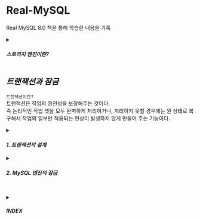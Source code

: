 # Real-MySQL
Real MySQL 8.0 책을 통해 학습한 내용을 기록

<details markdown="1">
<summary> 

#### ***스토리지 엔진이란?***  </summary>  
dbms에 포함되는 컴포넌트로 crud를 담당해 물리적 저장장치에서 데이터를 읽어오는 역할을 담당한다.  

##

`innoDB 엔진`  
장점 : 트랜잭션이 지원되며, row-level-lock을 사용해 갱신 작업 속도가 빠르며 동시성 처리에 유리하다.  
단점 : 시스템 자원을 많이 사용한다.  

사용처 : 데이터 무결성이 필요하며 트랜잭션 처리가 중요한 작업에 사용.

`MyISAM 엔진`  
장점 : table 단위로 locking을 제공하며 read-only 위주의 간단한 작업에 유리하다.  
단점 : 트랜잭션이 지원되지 않으며 동시성 처리에 불리하다.  

사용처 : 트랜잭션이 필요없는 읽기 위주의 정적인 작업에 사용.  

`memory 엔진`  
heap 테이블이라 불리며 빠른 insert와 select 작업이 가능하다.  
트랜잭션이 지원되지 않으며, 모든 데이터를 RAM에 저장하기 때문에 휘발성이다.  
데이터 분석 시 중간 결과 저장용, JWT 사용시 RefreshToken 저장용으로 사용 가능하다.  

##

</details>


## ***트랜잭션과 잠금***

`트랜잭션이란?`  
트랜잭션은 작업의 완전성을 보장해주는 것이다.  
즉 논리적인 작업 셋을 모두 완벽하게 처리하거나, 처리하지 못할 경우에는 원 상태로 복구해서 작업의 일부만 적용되는 현상이 발생하지 않게 만들어 주는 기능이다.  


<details markdown="1">
<summary> 

#### ***1. 트랜잭션의 설계***  </summary>  

트랜잭션은 꼭 필요한 최소의 코드에만 적용하는것이 좋다.  

```
1) 처리시작

  => DB 커넥션 생성 
  => 트랜잭션 시작

2) 사용자의 로그인 여부 확인
3) 사용자의 글쓰기 내용의 오류 여부 확인
4) 첨부로 업로드된 파일 확인 및 저장
5) 사용자의 입력 내용을 DBMS에 저장
6) 첨부 파일 정보를 DBMS에 저장
7) 저장된 내용 또는 기타 정보를 DBMS에서 조회
8) 게시물 등록에 대한 알림 메일 발송
9) 알림 메일 발송 이력을 DBMS에 저장

  <= 트랜잭션 종료
  <= DB 커넥션 반납

10) 처리완료
```

위 처리 절차에는 문제가 있다. 

트랜잭션이 필요한 작업은 5)부터이다.   
db 커넥션은 개수가 제한적이어서 각 단위 프로그램이 커넥션을 소유하는 시간이 길어질수록 여유 커넥션이 줄어들어 커넥션을 대기하는 시간이 길어지게된다.  
8)은 트랜잭션에 포함시키면 안된다. 메일 전송이나 FTP 파일 전송 작업 또는 네트워크를 통해 원격 서버와 통신하는 작업은 트랜잭션에서 제거하는것이 좋다.  
프로그램이 실행되는 동안 메일 서버와 통신할 수 없는 상황이 발생한다면 웹 서버뿐 아니라 DBMS 서버까지 위험해지는 상황이 발생한다.  

아래와 같이 불필요한 작업을 트랜잭션 내에서 제거하고 연관된 작업을 묶어 트랜잭션을 적용해 볼 수 있다.  

```
1) 처리시작
2) 사용자의 로그인 여부 확인
3) 사용자의 글쓰기 내용의 오류 여부 확인
4) 첨부로 업로드된 파일 확인 및 저장

  => DB 커넥션 생성 
  => 트랜잭션 시작

5) 사용자의 입력 내용을 DBMS에 저장
6) 첨부 파일 정보를 DBMS에 저장
  
  <= 트랜잭션 종료
  
7) 저장된 내용 또는 기타 정보를 DBMS에서 조회
8) 게시물 등록에 대한 알림 메일 발송
  => 트랜잭션 시작
9) 알림 메일 발송 이력을 DBMS에 저장

  <= 트랜잭션 종료
  <= DB 커넥션 반납

10) 처리완료
```
</details>




<details markdown="1">
<summary> 

#### ***2. MySQL 엔진의 잠금***  </summary>  

MySQL에서의 잠금은 크게 `스토리지 엔진 레벨`과 `MySQL 엔진 레벨`로 나눌 수 있다.  
스토리지 엔진을 제외한 나머지 부분이다.  

#### 영향도  
MySQL엔진 레벨에서의 잠금은 `모든 스토리지 엔진에 영향을 미친다.`  
스토리지 엔진 레벨의 잠금은 스토리지 엔진 간 `상호 영향을 미치지는 않는다.`  

`MySQL 엔진`에서는,,,  
테이블 데이터 동기화를 위한 `테이블 락`  
테이블의 구조를 잠그는 `메타 데이터 락`  
사용자의 필요에 맞게 사용할 수 있는 `네임드 락` 기능을 제공한다.  



#### 1) 글로벌 락  
```
FLUSH TABLES WITH READ LOCK 명령으로 획득할 수 있다.
```
MySQL에서 획득할 수 있는 가장 범위가 큰 락이 글로벌 락이다.  
글로벌 락 명령어는 테이블에 실행 중인 모든 종류의 쿼리가 완료되야 한다.  
한 세션에서 글로벌 락을 획득하면 다른 세션에서 SELECT를 제외한 대부분의 DDL 문장이나 DML 문장을 실행하는 경우 글로벌 락이 해제될 때까지 해당 문장이 대기 상태로 남는다.  
이러한 이유 때문에, 글로벌 락은 MySQL 서버의 모든 테이블에 큰 영향을 미치기 때문에 웹 서비스용으로 사용되는 MySQL 서버에서는 가급적 사용하지 않는 것이 좋다.  

하지만, MySQL 서버가 업그레이드되면서 MyISAM이나 MEMORY 스토리지 엔진 보다는 InnoDB 스토리지 엔진의 사용이 일반화되었다.  
InnoDB 엔진은 트랜잭션을 지원하기 떄문에 데이터 일관성을 위해 모든 변경 작업을 멈출 필요는 없다.  
또, MySQL 8.0부터 InnoDB가 기본 스토리지 엔진으로 채택되면서 조금 더 가벼운 글로벌 락의 필요성이 생겼다.  
그래서 Xtrabackup이나 Enterprise Backup과 같은 백업 툴들의 안정적인 실행을 위해 백업 락이 도입됐다.  

```
LOCK INSTANCE FOR BACKUP;
==> 백업 실행
UNLOCK INSTANCE;
```

특정 세션에서 백업 락을 획득하면 모든 세션에서 아래 작업을 수행할 수 없다.  
- 데이터베이스 및 테이블 등 모든 객체 생성 및 변경 삭제  
- REPAIR TABLE과 OPTIMIZE TABLE 명령  
- 사용자 관리 및 비밀번호 변경  
하지만, 백업 락은 일반적인 테이블의 데이터 변경은 허용된다.  


#### 2) 테이블 락  
`개별 테이블 단위로 설정되는 잠금이며, 명시적 또는 묵시적으로 락을 획득할 수 있다.`  

##### 명시적 락
명시적 락은 온라인 작업에 상당한 영향을 미치기 때문에 사용할 필요가 거의 없다.  
```
획득
LOCK TABLES table_name [ READ | WRITE ] 

해제
UNLOCK TABLES
```  

##### 묵시적 락
MyISAM, MEMORY 테이블에 사용하며 쿼리가 실행되는 동안 자동으로 획득됐다가, 완료된 후 자동 해제된다.  
InnoDB의 경우 스토리지 엔진 차원에서 레코드 기반의 잠금을 제공하기 때문에 단순 데이터 변경 쿼리로 인해 묵시적인 락이 설정되지는 않는다.  
InnoDB 테이블에도 테이블 락이 설정되지만 데이터 변경 쿼리에서는 무시되고 스키마를 변경하는 DDL 에서만 적용된다.  


#### 3) 네임드 락  
네임드락은 GET_LOCK() 함수를 통해 획득하며 사용자가 지정한 임의의 문자열에 대해 잠금을 설정할 수 있다.  
배치 프로그램처럼 한꺼번에 많은 레코드를 변경하는 경우, 복잡한 요건으로 레코드를 변경하는 트랜잭션에 유용하며  
같은 데이터를 참조하는 프로그램끼리 분류해서 네임드 락을 걸고 쿼리를 실행하면 된다.  



#### 4) 메타 데이터 락  
데이터베이스 객체( 테이블, 뷰 )의 이름이나 구조를 변경하는 경우에 묵시적으로 획득하는 잠금이다.


#### 5) InnoDB 스토리지 엔진 잠금  
MySQL에서 제공하는 잠금과는 별개로 스토리지 엔진 내부에서 `레코드 기반의 잠금 방식`을 탑재하고 있음.  

`레코드 락`  
레코드 자체만을 잠그는 것을 레코드 락이라고 한다.  
InnoDB 스토리지 엔진은 레코드 자체가 아니라 `인덱스의 레코드`를 잠근다.  
인덱스가 없더라도 내부적으로 자동 생성된 클러스터 인덱스를 이용해 잠금을 설정한다.  

```
employees 테이블에 약 30만건의 데이터가 있고, 
만약 first_name이 Georgi인 사원은 253명, 앞의 조건과 last_name이 Klassen인 사원은 단 1명만 존재한다고 가정해본다.  
멤버로 담긴 ix_firstname이라는 인덱스가 준비되어있다고 가정해본다.
KEY ix_firstname (first_name)

UPDATE employees SET hire_date=NOW() WHERE first_name='Georgi' AND last_name='Klassen'
위의 쿼리를 실행하게 된다면 first_name에 인덱스가 걸려 있기 때문에 253건의 레코드가 모두 잠길것이다.  
만약 인덱스가 없다면 30만건의 레코드가 전부 잠금에 걸릴 것이다.
때문에 InnoDB에서 인덱스 설계가 중요한 것이다.
```


- 갭 락  
레코드 자체가 아니라 레코드와 바로 인접한 레코드 사이의 간격만을 잠그는 것을 의미한다.  
레코드와 레코드 사이의 간격에 새로운 레코드가 INSERT 되는 것을 제어한다.  

- 넥스트 키 락  
레코드 락과 갭 락을 합쳐 놓은 형태의 잠금을 넥스트 키 락 이라고 한다. (레코드의 앞 뒤도 잠김)  


#### 6) 자동 증가 락
AUTO_INCREMENT 컬럼이 사용된 테이블에 동시에 여러 레코드가 INSERT 되는 경우, 저장되는 각 레코드가 중복되지 않게 InnoDB 스토리지 엔진 내부에서 AUTO_INCREMENT 락 이라고 하는 테이블 수준의 잠금을 사용한다.  
INSERT, REPLACE 쿼리와 같이 새로운 레코드를 저장하는 경우에만 사용되며, UPDATE나 DELETE의 경우에는 걸리지 않는다.  
트랜잭션과 상관없이 AUTO_INCREMENT 값을 가져오는 순간만 락이 걸렸다가 즉시 해제된다.  
MySQL 5.1 이상부터는 innodb_autoinc_lock_mode라는 시스템 변수를 통해 작동방식 변경이 가능하다.  
</details>


##



<details markdown="1">
<summary> 

#### ***INDEX***  </summary>  
  

### Explain (실행계획)  
MYSQL 옵티마이저가 수립한 실행 계획의 큰 흐름을 보여준다.  


##

###### select_type 컬럼  
각 단위 SELECT 쿼리가 어떤 타입의 쿼리인지 표시되는 컬럼이다.  

`SIMPLE`  
UNION이나 서브쿼리를 사용하지 않는 단순한 SELECDT 쿼리의 경우 SIMPLE이 표시됨.  
쿼리가 복잡하더라도 SIMPLE인 단위 쿼리는 하나만 존재한다.  
일반적으로 제일 바깥 SELECT 쿼리의 select_type이 SIMPLE로 표시됨.  

`PRIMARY`  
UNION이나 서브쿼리를 가지는 SELECT 쿼리의 가장 바깥쪽에 있는 단위 쿼리는 PRIMARY로 표시된다.  
PRIMARY인 단위 쿼리는 하나만 존재한다.  

`UNION`  
UNION으로 결합하는 단위 SELECT 쿼리 가운데 첫 번째를 제외한 두 번째 이후 단위 SELECT 쿼리의 select_type은 UNION으로 표시됨.  
첫번째 단위는 UNION되는 쿼리 결과들을 모아서 저장하는 임시 테이블(DERIVED)가 표시됨.  

`DEPENDENT UNION`  
UNION이나 UNION ALL로 집합을 결합하는 쿼리에서 표시된다.  
DEPENDENT는 UNION이나 UNION ALL로 결합된 단위 쿼리가 외부 쿼리에 의해 영향을 받는 것을 의미한다.  

ex)  
EXPLAIN  
SELECT *  
FROM employees e1 WHERE e1.emp_no IN (  
  SELECT e2.emp)no FROM employees e2 WHERE e2.first_name='Matt'    
  UNION  
  SELECT e3.emp_no FROM employees e3 WHERE e3.last_name='Matt'  
);  

`UNION RESULT`  
UNION RESULT는 UNION 결과를 담아두는 테이블을 의미한다.  
select_type이 UNION RESULT인 경우 EXPLAIN table 컬럼에는 <union1, 2>와 같은 값이 출력된다.  
이는 explain의 id 1, 2의 조회 결과를 UNION 했다는 것을 의미한다.  

##

###### partitions 컬럼  

,,,  
PARTITION BY RANGE COLUMNS(hire_date)  
(PARTITION p1986_1990 VALUES LESS THAN ('1990-01-01'),  
PARTITION p1991_1995 VALUES LESS THAN ('1996-01-01'),  
PARTITION p1996_2000 VALUES LESS THAN ('2000-01-01'),  
PARTITION p2001_2005 VALUES LESS THAN ('2006-01-01'));  

EXPLAIN  
SELECT *  
FROM employees  
WHERE hire_date BETWEEN '1995-11-15' AND '2000-01-15';  
  
위와 같은 경우, explain의 partitions 컬럼에는 p1996_2000, p2001_2005라고 표현되며 type에는 ALL이라고 표기된다.  
왜 풀스캔(ALL)으로 표현될까?  
MYSQL에서 지원하는 파티션은 물리적으로 개별 테이블처럼 별도의 저장공간을 가지기 때문이다.  
이 쿼리의 경우 모든 파티션이 아니라 p1996_2000, p2001_2005 파티션만 풀 스캔한다는 의미이다.  


##  


###### type 컬럼 
type 컬럼은 MYSQL 서버가 각 테이블의 레코드를 어떤 방식으로 읽었는지를 나타낸다. (인덱스를 사용했는지, 풀스캔을 했는지)  

system  
const  
eq_ref  
ref  
fulltext  
ref_or_null  
unique_subquery  
index_subquery  
range  
index_merge  
index  
ALL  

ALL을 제외한 나머지는 모두 인덱스를 사용하여 접근하는 방법이다.  
`하나의 단위 SELECT 쿼리는 단 하나만 사용 가능하다.`  
`index_merge를 제외한 나머지는 모두 인덱스 하나만 사용 가능하다.`    

`system`  
레코드가 1건만 존재하는 테이블 또는 한 건도 존재하지 않는 테이블을 참조하는 형태의 접근 방법을 system이라고 한다.  
innoDB 엔진에서는 사용하지 않는다.  

`const`  
테이블의 레코드 건수와 관계없이 쿼리가 프라이머리 키나 유니크 키 컬럼을 이용하는 where 조건을 가지고 있으며, 반드시 1건을 반환하는 쿼리의 처리 방식이다.  
다른 DBMS에서는 `유닉스 인덱스 스캔` 이라고도 표현한다.  
또, MYSQL의 옵티마이저가 쿼리를 최적화하는 단계에서 쿼리를 먼저 실행해서 통째로 상수화하는 경우 const라고 표현된다.  

`eq_ref`  
여러 테이블이 조인되는 쿼리의 실행 계획에서만 표시된다.  
조인에서 두 번째 이후에 읽는 테이블에서 반드시 1건만 존재한다는 보장이 있어야 사용할 수 있다.  

`ref`  
인덱스 종류와 관계없이 동등조건으로 검색할 때는 Ref 접근 방법이 사용된다.  
ref 타입은 반환되는 레코드가 반드시 1건이라는 보장이 없으므로 const나 eq_ref보다는 빠르지 않다.  
하지만, 동등 조건만으로 비교되므로 매우 빠른 레코드 조회 방법의 하나다.  

`const`, `eq_ref`, `ref` 세 가지 접근방법 모두 WHERE 조건절에 사용하는 비교 연산자는 동등 비교 연산자여야 한다는 공통점이 있다.  
세 가지 모두 매우 좋은 접근 방법으로 인덱스의 분포도가 나쁘지 않다면 성능상의 문제를 일으키지 않는 접근 방법이다.  
쿼리를 튜닝할때 이 세가지 접근 방법에 대해서는 크게 신경 쓰지 않고 넘어가도 무방하다.  




##

###### rows 컬럼  
옵티마이저 실행 계획의 효율성 판단을 위해 예측했던 레코드 건수를 보여준다.  
rows 컬럼에 표시되는 값은 반환하는 레코드의 예측치가 아니라, 쿼리를 처리하기 위해 얼마나 많은 레코드를 읽고 체크해야 하는지를 의미한다.  

##


###### Extra 컬럼  
쿼리의 실행 계획에서 성능에 관련된 내용이 표시된다.  
쿼리 실행에 있어 OO을 더 실행하겠다. 라는 내용이기에 NULL이 제일 좋다.  




`Using filesort`  
ORDER BY 처리가 인덱스를 사용하지 못할 때만 실행 계획의 Extra 컬럼에 Using filesort 코멘트가 표시된다.  
이는 조회된 레코드를 정렬용 메모리 버퍼에 복사해 퀵 소트 또는 힙 소트 알고리즘을 이용해 정렬을 수행하게 된다는 의미이다.  
MYSQL 옵티마이저는 레코드를 읽어서 **소트 버퍼에 복사하고, 정렬해서 그 결과를 클라이언트에 보낸다.  
이러한 쿼리는 많은 부하를 일으키므로, 쿼리를 튜닝하거나 인덱스를 생성하는 것이 좋다.  

** 소트 버퍼  
정렬을 수행하기 위해 별도의 메모리 공간을 할당 받아서 사용하는데, 이 메모리 공간을 소트 버퍼라고 한다.  


##
`Using index(커버링 인덱스)`  
데이터 파일을 전혀 읽지 않고 인덱스만 읽어서 쿼리를 모두 처리할 수 있는 경우.  
인덱스를 통해 쿼리를 처리하는 경우 가장 큰 부하를 차지하는 부분은, 인덱스 검색에서 일치하는 키 값들의 레코드를 읽기 위해 데이터 파일을 검색하는 작업이다.  

ex)   
select first_name, birth_date  
from employees  
where first_name BETWEEN 'babette' AND 'Gad';  

where절에 일치하는 레코드가 5만건이라 할때,  
이 쿼리가 인덱스(Ix_firstname)을 사용한다면 일치하는 레코드 5만여 건을 검색하고, 각 레코드의 birth_date 컬럼의 값을 읽기 위해 각 레코드가 저장된 데이터 페이지를 5만여 번 읽어야 한다.  
이러한 경우 MYSQL 옵티마이저가 인덱스 보다 풀스캔으로 처리하는 것이 더 효율적이라고 판단할 수 있다.  

ex)

select first_name
from employees  
where first_name BETWEEN 'babette' AND 'Gad';  

이러한 경우 해당 테이블의 first_name 컬럼만 있으면 쿼리를 수행할 수 있다.  
이와 같이 인덱스만으로 처리되는 것을 "커버링 인덱스"라고 한다.  


InnoDB의 모든 테이블은 클러스터링 인덱스로 구성되어있다.  
인덱스의 "레코드 주소" 값에 테이블의 프라이머리 키가 저장되어 있다.  

ex)  
select emp_no, first_name
from employees  
where first_name BETWEEN 'babette' AND 'Gad';  

위의 예제들과 다르게 테이블의 프라이머리 키는 이미 인덱스에 포함돼 있어 데이터 파일을 읽지 않아도 되며, 인덱스를 레인지 스캔으로 처리한다.  


##
`Using temporary`    
MYSQL 서버에서 쿼리를 처리하는 동안 중간 결과를 담아 두기 위해 임시 테이블을 사용한다.  
임시 테이블은 메모리상에 생성될 수도, 디스크상에 생성될 수도 있다.  

대표적으로 임시 테이블을 생성하는 쿼리.  
```
1. FROM 절에 사용된 서브쿼리는 무조건 임시 테이블을 생성함. 이 테이블을 파생 테이블 이라고 부른다.  
2. COUNT(DISTINCT column1)을 포함하는 쿼리도 인덱스를 사용할 수 없는 경우에는 임시 테이블이 만들어진다.  
3. UNION이나 UNION DISTINCT가 사용된 쿼리도 항상 임시 테이블을 사용해 결과를 병합한다. (MYSQL 8.0 부터는 UNION ALL이 사용된 경우에는 임시 테이블을 사용하지 않도록 개선됨)  
4. 인덱스를 사용하지 못하는 정렬 작업 또한 임시 버퍼 공간을 사용하는데, 정렬해야 할 레코드가 많아지면 결국 디스크를 사용한다.
정렬에 사용되는 소트 버퍼 또한 임시 테이블과 같다.  
```


##

`Using Where`  
조인, 필터링, 집한처리,,, 등을 처리하는 MYSQL 엔진 레이어에서 별도의 가공을 통해 필터링(여과) 작업을 처리한 경우에 Extra 컬럼에 Using where 코멘트가 표시된다.  


##

`Zero limit`  
데이터 값이 아닌 쿼리 결과값의 메타데이터만 필요한 경우 쿼리의 마지막에 LIMIT 0을 사용하면 Zero limit 메시지가 출력된다.  


</details>












